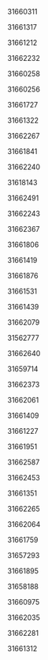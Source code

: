 31660311

31661317

31661212

31662232

31660258

31660256

31661727

31661322

31662267

31661841

31662240

31618143

31662491

31662243

31662367

31661806

31661419

31661876

31661531

31661439

31662079

31562777

31662640

31659714

31662373

31662061

31661409

31661227

31661951

31662587

31662453

31661351

31662265

31662064

31661759

31657293

31661895

31658188

31660975

31662035

31662281

31661312

